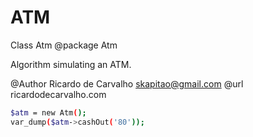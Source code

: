 # ATM

Class Atm
@package Atm

Algorithm simulating an ATM.

@Author Ricardo de Carvalho <skapitao@gmail.com>
@url ricardodecarvalho.com

```bash
$atm = new Atm();
var_dump($atm->cashOut('80'));
```
